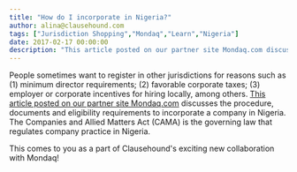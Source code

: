 ```yaml
---
title: "How do I incorporate in Nigeria?"
author: alina@clausehound.com
tags: ["Jurisdiction Shopping","Mondaq","Learn","Nigeria"]
date: 2017-02-17 00:00:00
description: "This article posted on our partner site Mondaq.com discusses the procedure, documents and eligibility requirements to incorporate a company in Nigeria. The Companies and Allied Matters Act (CAMA) is..."
---
```


People sometimes want to register in other jurisdictions for reasons such as (1) minimum director requirements; (2) favorable corporate taxes; (3) employer or corporate incentives for hiring locally, among others. [This article posted on our partner site Mondaq.com](http://www.mondaq.com/Nigeria/x/571666/Corporate+Commercial+Law/Procedure+For+Registration+Of+Private+Companies+Limited+By+Shares+In+Nigeria) discusses the procedure, documents and eligibility requirements to incorporate a company in Nigeria. The Companies and Allied Matters Act (CAMA) is the governing law that regulates company practice in Nigeria.

This comes to you as a part of Clausehound's exciting new collaboration with Mondaq!
